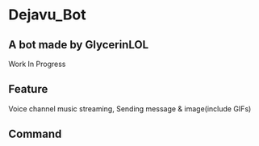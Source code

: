 # Dejavu_Bot
## A bot made by GlycerinLOL
Work In Progress

## Feature
Voice channel music streaming,
Sending message & image(include GIFs)
## Command
###